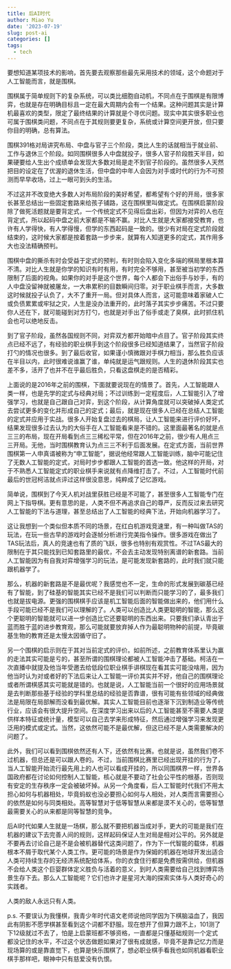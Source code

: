 ```yaml
---
title: 后AI时代
author: Miao Yu
date: '2023-07-19'
slug: post-ai
categories: []
tags:
  - tech
---
```

要想知道某项技术的影响，首先要去观察那些最先采用技术的领域，这个命题对于人工智能而言，就是围棋。

围棋属于简单规则下的复杂系统，可以类比细胞自动机，不同点在于围棋是有限博弈，也就是存在明确目标且一定在最大周期内会有一个结果。这种问题其实是计算机最喜欢的类型，限定了最终结果的计算就是个寻优问题。现实中其实很多职业也可属于围棋类问题，不同点在于其规则要更复杂，系统或计算空间更开放，但只要你目的明确，总有算法。

围棋391格对局讲究布局、中盘与官子三个阶段，类比人生的话就相当于就业前、工作与退休三个阶段。如同围棋很多人中盘就投子，很多人官子阶段胜天半目，如果硬要给人生出个成绩单会发现大多数对局是走不到官子阶段的。虽然很多人天然把目的设定在了优渥的退休生活，但中盘的中年人会因为对手或时代的行为不可预测而早早收场，过上一眼可到头的生活。

不过这并不改变绝大多数人对布局阶段的美好希望，都希望有个好的开局，很多家长甚至总结出一些固定套路来给孩子铺路，这在围棋里叫做定式。在围棋启蒙阶段除了做死活题就是要背定式，一个传统定式不见得后盘出彩，但因为对弈的人也在背定式，所以起码中盘之前大家都是不输不赢。对比人生就是大家都接受教育，也许有人学得快，有人学得慢，但学的东西起码是一致的。很少有对局在定式阶段就结束的，这时候大家都是按着套路一步步来，就算有人知道更多的定式，其作用多大也没法精确预判。

围棋中盘的撕杀有时会受益于定式的预判，有时则会陷入变化多端的棋局里根本算不清。对比人生就是你学的知识有时有用，有时完全不够用，甚至被当初学的东西限制了后面的视角。如果你的对手是这个世界，每个人都会下出俗手与妙手，有的人中盘没留神就被屠龙，一大串累积的目数瞬间归零。对于职业棋手而言，大多数这时候就投子认负了，大不了重开一局。但对具体人而言，这可能意味着家破人亡或负债累累或牢狱之灾，人生是没办法重开的，此时落子其实步步痛苦。不过只要你人还在下，就可能碰到对方打勺，也就是对手出了俗手或走了臭棋，此时抓住机会也可以绝地反击。

到了官子阶段，虽然各国规则不同，对弈双方都开始暗中点目了。官子阶段其实终点已经不远了，有经验的职业棋手到这个阶段很多已经知道结果了，当然官子阶段打勺的情况也很多。到了最后收官，如果谨小慎微跟对手棋力相当，那么胜负应该在半目以内，此时很难说谁赢了谁，单纯就是运气跟规则。人生的退休阶段其实也差不多，活开了也并不在乎最后胜负，只看这盘棋走的是否精彩。

上面说的是2016年之前的围棋，下面就要说现在的情景了。首先，人工智能跟人类一样，也是先学的定式与经典对局；不过训练到一定程度后，人工智能引入了增强学习，也就是自己跟自己对弈，到这个阶段，从计算角度就可以突破掉人类定式去尝试更多的变化并形成自己的定式；最后，就是现在很多人已经在总结人工智能的定式并应用于实战。很多人开始复盘过去的棋局，让人工智能来进行评价好坏，结果发现很多过去认为的大俗手在人工智能看来是不错的。这里面最著名的就是点三三的布局，现在开局看到点三三稀松平常，但在2016年之前，很少有人用点三三开局。无他，当时围棋教育认为点三三不利于后面发展。在定式方面，当前世界围棋第一人申真谞被称为“申工智能”，据说他经常跟人工智能训练，脑中可能记住了无数人工智能的定式，对局时步步都跟人工智能的首选一致。他这样的开局，对于不熟悉人工智能定式的职业棋手来说就有点降维打击了。不过，人工智能时代前最后的世冠柯洁就点评过这样很没意思，纯粹成了记忆游戏。

简单说，围棋到了今天人机对战里获胜已经是不可能了，甚至很多人工智能专门在网上下指导棋。更有意思的是，人类不但不再追求自己的尊严，反而反过来去研究人工智能的下法与道理，甚至总结出了人工智能的经典下法，开始向机器学习了。

这让我想到一个类似但本质不同的场景，在红白机游戏竞速里，有一种叫做TAS的玩法，在玩一些古早的游戏时会逐帧分析进行完美指令操作。很多游戏在做出了TAS玩法后，真人的竞速也有了质的飞跃，很多也特别有观赏性。不过TAS最大的限制在于其只能找到已知套路里的最优，不会去主动发现特别离谱的新套路。当前人工智能因为有自我对弈增强学习的玩法，是可能发现新套路的，此时我们就只能跟机器学了。

那么，机器的新套路是不是最优呢？我感觉也不一定，生命的形式发展到碳基已经有了智能，到了硅基的智能其实已经不是我们可以判断而只能学习的了，最多我们也就是拔电源。更强的围棋棋手应该是机工智能后面的智能做出来的，他们用什么手段可能已经不是我们可以理解的了。人类可以创造比人类更聪明的智能，那么这个更聪明的智能就可以进一步创造比它还要聪明的东西出来。只要我们承认青出于蓝而胜于蓝的进步教育观，那么可能就要放弃掉人作为最聪明物种的前提，毕竟碳基生物的教育还是太慢太因循守旧了。

另一个围棋的启示则在于其对当前定式的评价。如前所述，之前教育体系里认为赢的走法其实可能是亏的，甚至所谓的围棋理论都被人工智能冲击了基础。柯洁在一次直播中就提及他当年受邀去给低段位职业棋手讲棋现在看其实可能没啥用，因为他当时认为对或者好的下法后来让人工智能一评价其实并不好，他自己的围棋理论或者所谓棋感其实可能就是错的。也就是说，人工智能当前一个很好的应用场景就是去判断那些基于经验的学科里总结的经验是否靠谱，很有可能有些领域的经典做法是局限在局部解而没看到最优解。其实人工智能目前也逐渐下沉到制造业等传统行业，应该会有很大提升空间。在深度学习出来以后的人工智能甚至不需要人类提供样本特征或统计量，模型可以自己去学来形成特征，然后通过增强学习来发现更泛用的模式或定式。当然，这依然可能不是最优解，但这已经不是人类需要解决的问题了。

此外，我们可以看到围棋依然还有人下，还依然有比赛。也就是说，虽然我们卷不过机器，但总还是可以跟人卷的。不过，当前围棋比赛里已经出现开挂的行为了，当人工智能开始流行最先用上的人也可以看成开挂的，所以同围棋界一样，世界各国政府都在讨论如何控制人工智能，核心就是不要动了社会公平性的根基，否则现有安定的生存秩序一定会被破坏掉。从另一个角度看，后人工智能时代我们不用太担心如何与机器相处，毕竟蚂蚁也没必要担心如何与人相处，对人类而言需要担心的依然是如何与同类相处。高等智慧对于低等智慧从来都是漠不关心的，低等智慧最需要关心的从来都是同等智慧的竞争。

后AI时代如果人生就是一场棋，那么就不要把机器当成对手，更大的可能是我们在机器的建议下去完善人间的规则，这样起码保证人生对局是相对公平的。另外就是不要再去讨论自己是不是会被机器替代这类问题了，作为下一代智能的载体，机器根本不屑于取代某个人类工作。更可能的场景是作为保姆的机器在地球开发出适合人类可持续生存的无经济系统配给体系，你的衣食住行都是免费按需供给，但机器不会给人类这个巨婴群体定义胜负与活着的意义，到时人类需要给自己找到博弈场景生存下去。那么人工智能呢？它们也许才是星河大海的探索实体与人类好奇心的实践者。

人类的敌人永远只有人类。

p.s. 不要误认为我懂棋，我青少年时代语文老师说他同学因为下棋脑溢血了，我因此有阴影不愿学棋甚至看到这个词都不舒服。现在想开了但算力跟不上，101测了下12级就过不去了，怕是上启蒙班都不够资格，一直都是只懂基础规则一个定式都没记住的水平，不过这个状态做题如果对了很有成就感，毕竟不是靠记忆力而是现场算的或是靠直觉下，也算是快乐围棋了，想必职业棋手看我也如同机器看职业棋手那样吧，眼神中只有慈爱没有仇恨。
